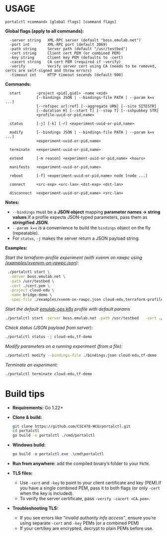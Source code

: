 # USAGE

```
portalctl <command> [global flags] [command flags]
```

**Global flags (apply to all commands):**

```
  -server string   XML-RPC server (default "boss.emulab.net")
  -port int        XML-RPC port (default 3069)
  -path string     Server path (default "/usr/testbed")
  -cert string     Client cert PEM (or combined PEM)
  -key string      Client key PEM (defaults to -cert)
  -cacert string   CA cert PEM (required if -verify)
  -verify          Verify server cert using CA (needs to be removed, certs are self-signed and throw errors)
  -timeout int     HTTP timeout seconds (default 900)
```

**Commands:**

```
  start       -project <pid[,gid]> -name <eid>
              [--bindings JSON | --bindings-file PATH | --param k=v ...]
              [--refspec url:ref] [--aggregate URN] [--site SITESTR]
              [--duration H] [--start T] [--stop T] [--sshpubkey STR]
              <profile-uuid-or-pid,name>

  status      [-j] [-k] [-r] <experiment-uuid-or-pid,name>

  modify      [--bindings JSON | --bindings-file PATH | --param k=v ...]
              <experiment-uuid-or-pid,name>

  terminate   <experiment-uuid-or-pid,name>

  extend      [-m reason] <experiment-uuid-or-pid,name> <hours>

  manifests   <experiment-uuid-or-pid,name>

  reboot      [-f] <experiment-uuid-or-pid,name> node [node ...]

  connect     <src-exp> <src-lan> <dst-exp> <dst-lan>

  disconnect  <experiment-uuid-or-pid,name> <src-lan>
```

**Notes:**

- `--bindings` must be a **JSON object** mapping **parameter names → string values**.If a profile expects JSON-typed parameters, pass them as **stringified JSON**.
- `--param k=v` is a convenience to build the `bindings` object on the fly (repeatable).
- For `status`, `-j` makes the server return a JSON payload string.

**Examples:**

_Start the terraform-profile experiment (with xvenm on rawpc using [/examples/xvenvm-on-rawpc.json](/examples/xvenvm-on-rawpc.json)):_

```bash
 ./portalctl start \
  -server boss.emulab.net \
  -path /usr/testbed \
  -cert ./cert.pem \
  -project cloud-edu \
  -name bridge-demo \
  -spec-file ./examples/xvenm-on-rawpc.json cloud-edu,terraform-profile
```

_Start the default [emulab-ops,k8s]([url](https://www.cloudlab.us/show-profile.php?uuid=79d36573-a099-11ea-b1eb-e4434b2381fc)) profile with default params_ 
```bash
./portalctl start -server boss.emulab.net -path /usr/testbed   -cert ./cert.pem   -project cloud-edu -name tf-demo emulab-ops,k8s
```

_Check status (JSON payload from server):_

```bash
./portalctl status -j cloud-edu,tf-demo
```

_Modify parameters on a running experiment (from a file):_

```bash
./portalctl modify --bindings-file ./bindings.json cloud-edu,tf-demo
```

_Terminate an experiment:_

```bash
./portalctl terminate cloud-edu,tf-demo
```

# Build tips

- **Requirements:** Go 1.22+
- **Clone & build:**

  ```bash
  git clone https://github.com/CSC478-WCU/portalctl.git
  cd portalctl
  go build -o portalctl ./cmd/portalctl
  ```
- **Windows build:**

  ```powershell
  go build -o portalctl.exe .\cmd\portalctl
  ```
- **Run from anywhere:** add the compiled binary’s folder to your `PATH`.
- **TLS files:**

  - Use `-cert` and `-key` to point to your client certificate and key (PEM).If you have a single combined PEM, pass it to both flags (or only `-cert` when the key is included).
  - To verify the server certificate, pass `-verify -cacert <CA.pem>`.
- **Troubleshooting TLS:**

  - If you see errors like *“invalid authority info access”*, ensure you’re using separate `-cert` and `-key` PEMs (or a combined PEM) 
  - If your cert/key are encrypted, decrypt to plain PEMs before use.
